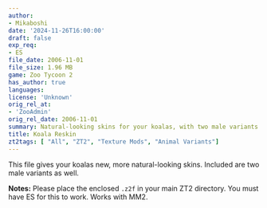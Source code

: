 ```yaml
---
author:
- Mikaboshi
date: '2024-11-26T16:00:00'
draft: false
exp_req:
- ES
file_date: 2006-11-01
file_size: 1.96 MB
game: Zoo Tycoon 2
has_author: true
languages:
license: 'Unknown'
orig_rel_at:
- 'ZooAdmin'
orig_rel_date: 2006-11-01
summary: Natural-looking skins for your koalas, with two male variants included.
title: Koala Reskin
zt2tags: [ "All", "ZT2", "Texture Mods", "Animal Variants"]
---
```

This file gives your koalas new, more natural-looking skins. Included are two male variants as well.  

**Notes:** Please place the enclosed `.z2f` in your main ZT2 directory. You must have ES for this to work. Works with MM2.
